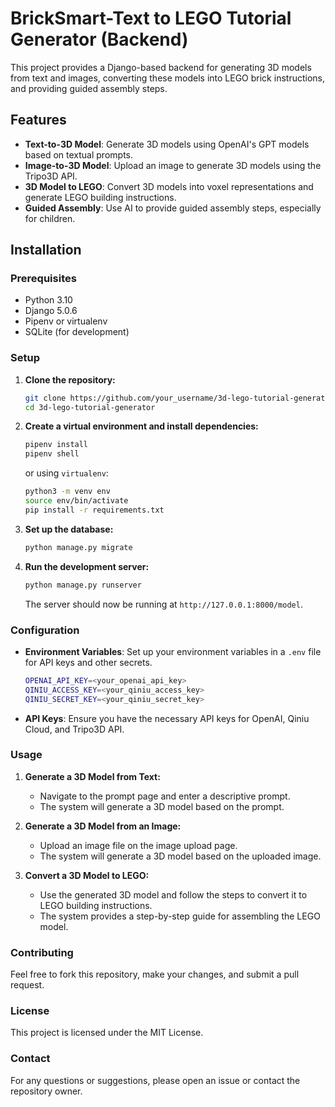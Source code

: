 # BrickSmart-Text to LEGO Tutorial Generator (Backend)

This project provides a Django-based backend for generating 3D models from text and images, converting these models into LEGO brick instructions, and providing guided assembly steps.

## Features

- **Text-to-3D Model**: Generate 3D models using OpenAI's GPT models based on textual prompts.
- **Image-to-3D Model**: Upload an image to generate 3D models using the Tripo3D API.
- **3D Model to LEGO**: Convert 3D models into voxel representations and generate LEGO building instructions.
- **Guided Assembly**: Use AI to provide guided assembly steps, especially for children.

## Installation

### Prerequisites

- Python 3.10
- Django 5.0.6
- Pipenv or virtualenv
- SQLite (for development)

### Setup

1. **Clone the repository:**

    ```bash
    git clone https://github.com/your_username/3d-lego-tutorial-generator.git
    cd 3d-lego-tutorial-generator
    ```

2. **Create a virtual environment and install dependencies:**

    ```bash
    pipenv install
    pipenv shell
    ```

    or using `virtualenv`:

    ```bash
    python3 -m venv env
    source env/bin/activate
    pip install -r requirements.txt
    ```

3. **Set up the database:**

    ```bash
    python manage.py migrate
    ```

4. **Run the development server:**

    ```bash
    python manage.py runserver
    ```

    The server should now be running at `http://127.0.0.1:8000/model`.

### Configuration

- **Environment Variables**: Set up your environment variables in a `.env` file for API keys and other secrets.

    ```bash
    OPENAI_API_KEY=<your_openai_api_key>
    QINIU_ACCESS_KEY=<your_qiniu_access_key>
    QINIU_SECRET_KEY=<your_qiniu_secret_key>
    ```

- **API Keys**: Ensure you have the necessary API keys for OpenAI, Qiniu Cloud, and Tripo3D API.

### Usage

1. **Generate a 3D Model from Text:**

    - Navigate to the prompt page and enter a descriptive prompt.
    - The system will generate a 3D model based on the prompt.

2. **Generate a 3D Model from an Image:**

    - Upload an image file on the image upload page.
    - The system will generate a 3D model based on the uploaded image.

3. **Convert a 3D Model to LEGO:**

    - Use the generated 3D model and follow the steps to convert it to LEGO building instructions.
    - The system provides a step-by-step guide for assembling the LEGO model.

### Contributing

Feel free to fork this repository, make your changes, and submit a pull request.

### License

This project is licensed under the MIT License.

### Contact

For any questions or suggestions, please open an issue or contact the repository owner.
